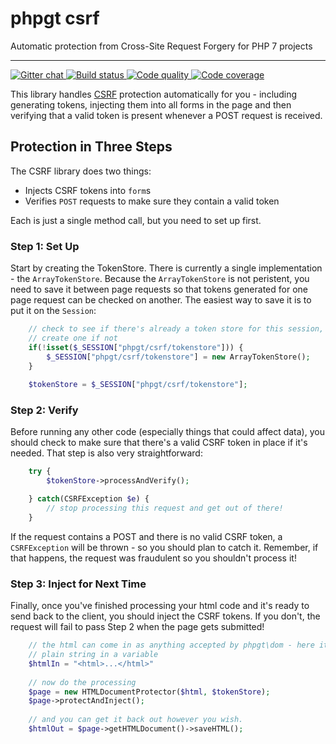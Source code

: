 # phpgt csrf
Automatic protection from Cross-Site Request Forgery for PHP 7 projects

***

<a href="https://gitter.im/phpgt/csrf" target="_blank">
    <img src="https://img.shields.io/gitter/room/phpgt/csrf.svg?style=flat-square" alt="Gitter chat" />
</a>
<a href="https://circleci.com/gh/phpgt/csrf" target="_blank">
    <img src="https://img.shields.io/circleci/project/phpgt/csrf/master.svg?style=flat-square" alt="Build status" />
</a>
<a href="https://scrutinizer-ci.com/g/phpgt/csrf" target="_blank">
    <img src="https://img.shields.io/scrutinizer/g/phpgt/csrf/master.svg?style=flat-square" alt="Code quality" />
</a>
<a href="https://scrutinizer-ci.com/g/phpgt/csrf" target="_blank">
    <img src="https://img.shields.io/scrutinizer/coverage/g/phpgt/csrf/master.svg?style=flat-square" alt="Code coverage" />
</a>

This library handles [CSRF](https://www.owasp.org/index.php/Cross-Site_Request_Forgery_(CSRF)) 
protection automatically for you - including generating tokens, injecting them 
into all forms in the page and then verifying that a valid token is present 
whenever a POST request is received.



## Protection in Three Steps

The CSRF library does two things:

  * Injects CSRF tokens into `form`s
  * Verifies `POST` requests to make sure they contain a valid token
  
Each is just a single method call, but you need to set up first.


### Step 1: Set Up

Start by creating the TokenStore.  There is currently a single implementation - 
the `ArrayTokenStore`.  Because the `ArrayTokenStore` is not peristent, you need 
to save it between page requests so that tokens generated for one page request 
can be checked on another.  The easiest way to save it is to put it on the 
`Session`:

```php
    // check to see if there's already a token store for this session, and 
    // create one if not
    if(!isset($_SESSION["phpgt/csrf/tokenstore"])) {
        $_SESSION["phpgt/csrf/tokenstore"] = new ArrayTokenStore();
    }
    
    $tokenStore = $_SESSION["phpgt/csrf/tokenstore"];
```

### Step 2: Verify

Before running any other code (especially things that could affect data), 
you should check to make sure that there's a valid CSRF token in place if it's 
needed.  That step is also very straightforward:

```php
    try {
        $tokenStore->processAndVerify();

    } catch(CSRFException $e) {
        // stop processing this request and get out of there!
    }
```

If the request contains a POST and there is no valid CSRF token, a 
`CSRFException` will be thrown - so you should plan to catch it.  Remember, if 
that happens, the request was fraudulent so you shouldn't process it!

### Step 3: Inject for Next Time

Finally, once you've finished processing your html code and it's ready to send 
back to the client, you should inject the CSRF tokens.  If you don't, the 
request will fail to pass Step 2 when the page gets submitted!

```php
    // the html can come in as anything accepted by phpgt\dom - here it's a 
    // plain string in a variable
    $htmlIn = "<html>...</html>"
    
    // now do the processing
    $page = new HTMLDocumentProtector($html, $tokenStore);
    $page->protectAndInject();
    
    // and you can get it back out however you wish.  
    $htmlOut = $page->getHTMLDocument()->saveHTML();
```

